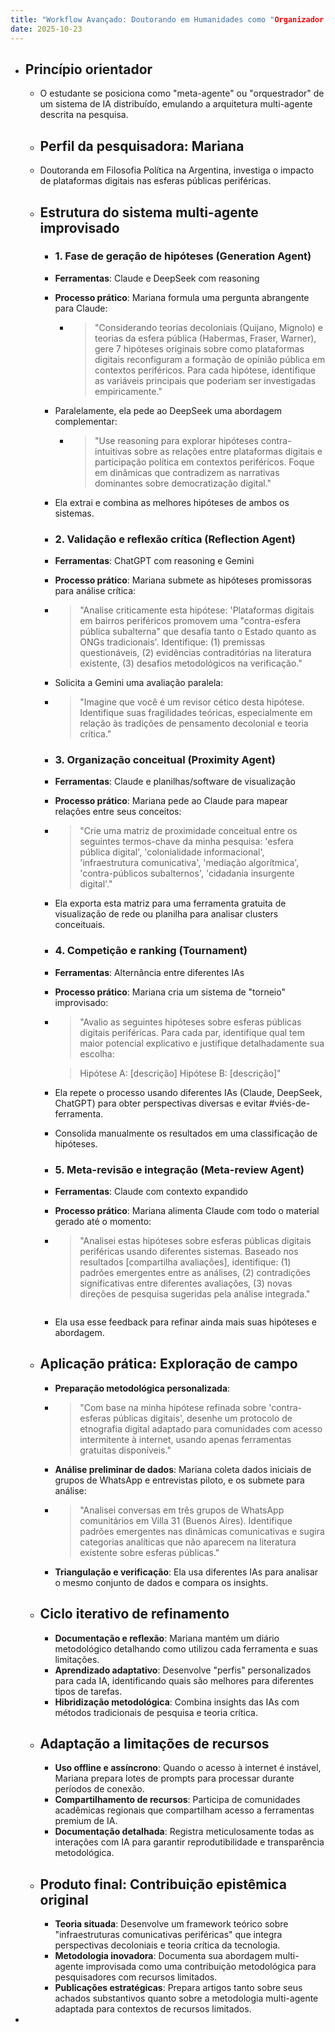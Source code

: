 ```yaml
---
title: "Workflow Avançado: Doutorando em Humanidades como "Organizador de Agentes IA""
date: 2025-10-23
---
```


- ## Princípio orientador
	- O estudante se posiciona como "meta-agente" ou "orquestrador" de um sistema de IA distribuído, emulando a arquitetura multi-agente descrita na pesquisa.
	- ## Perfil da pesquisadora: Mariana
	- Doutoranda em Filosofia Política na Argentina, investiga o impacto de plataformas digitais nas esferas públicas periféricas.
	- ## Estrutura do sistema multi-agente improvisado
		- ### 1. Fase de geração de hipóteses (Generation Agent)
		- **Ferramentas**: Claude e DeepSeek com reasoning
		- **Processo prático**: Mariana formula uma pergunta abrangente para Claude:
			- > "Considerando teorias decoloniais (Quijano, Mignolo) e teorias da esfera pública (Habermas, Fraser, Warner), gere 7 hipóteses originais sobre como plataformas digitais reconfiguram a formação de opinião pública em contextos periféricos. Para cada hipótese, identifique as variáveis principais que poderiam ser investigadas empiricamente."
		- Paralelamente, ela pede ao DeepSeek uma abordagem complementar:
			- >"Use reasoning para explorar hipóteses contra-intuitivas sobre as relações entre plataformas digitais e participação política em contextos periféricos. Foque em dinâmicas que contradizem as narrativas dominantes sobre democratização digital."
		- Ela extrai e combina as melhores hipóteses de ambos os sistemas.
		- ### 2. Validação e reflexão crítica (Reflection Agent)
		- **Ferramentas**: ChatGPT com reasoning e Gemini
		- **Processo prático**: Mariana submete as hipóteses promissoras para análise crítica:
		- >"Analise criticamente esta hipótese: 'Plataformas digitais em bairros periféricos promovem uma "contra-esfera pública subalterna" que desafia tanto o Estado quanto as ONGs tradicionais'. Identifique: (1) premissas questionáveis, (2) evidências contraditórias na literatura existente, (3) desafios metodológicos na verificação."
		- Solicita a Gemini uma avaliação paralela:
		- > "Imagine que você é um revisor cético desta hipótese. Identifique suas fragilidades teóricas, especialmente em relação às tradições de pensamento decolonial e teoria crítica."
		- ### 3. Organização conceitual (Proximity Agent)
		- **Ferramentas**: Claude e planilhas/software de visualização
		- **Processo prático**: Mariana pede ao Claude para mapear relações entre seus conceitos:
		- > "Crie uma matriz de proximidade conceitual entre os seguintes termos-chave da minha pesquisa: 'esfera pública digital', 'colonialidade informacional', 'infraestrutura comunicativa', 'mediação algorítmica', 'contra-públicos subalternos', 'cidadania insurgente digital'."
		- Ela exporta esta matriz para uma ferramenta gratuita de visualização de rede ou planilha para analisar clusters conceituais.
		- ### 4. Competição e ranking (Tournament)
		- **Ferramentas**: Alternância entre diferentes IAs
		- **Processo prático**: Mariana cria um sistema de "torneio" improvisado:
		- > "Avalio as seguintes hipóteses sobre esferas públicas digitais periféricas. Para cada par, identifique qual tem maior potencial explicativo e justifique detalhadamente sua escolha:
		  
		  > Hipótese A: [descrição]
		  > Hipótese B: [descrição]"
		- Ela repete o processo usando diferentes IAs (Claude, DeepSeek, ChatGPT) para obter perspectivas diversas e evitar #viés-de-ferramenta.
		- Consolida manualmente os resultados em uma classificação de hipóteses.
		- ### 5. Meta-revisão e integração (Meta-review Agent)
		- **Ferramentas**: Claude com contexto expandido
		- **Processo prático**: Mariana alimenta Claude com todo o material gerado até o momento:
		- >"Analisei estas hipóteses sobre esferas públicas digitais periféricas usando diferentes sistemas. Baseado nos resultados [compartilha avaliações], identifique: (1) padrões emergentes entre as análises, (2) contradições significativas entre diferentes avaliações, (3) novas direções de pesquisa sugeridas pela análise integrada."
		  ```
		- Ela usa esse feedback para refinar ainda mais suas hipóteses e abordagem.
	- ## Aplicação prática: Exploração de campo
		- **Preparação metodológica personalizada**:
		- > "Com base na minha hipótese refinada sobre 'contra-esferas públicas digitais', desenhe um protocolo de etnografia digital adaptado para comunidades com acesso intermitente à internet, usando apenas ferramentas gratuitas disponíveis."
		- **Análise preliminar de dados**: Mariana coleta dados iniciais de grupos de WhatsApp e entrevistas piloto, e os submete para análise:
		- > "Analisei conversas em três grupos de WhatsApp comunitários em Villa 31 (Buenos Aires). Identifique padrões emergentes nas dinâmicas comunicativas e sugira categorias analíticas que não aparecem na literatura existente sobre esferas públicas."
		- **Triangulação e verificação**: Ela usa diferentes IAs para analisar o mesmo conjunto de dados e compara os insights.
	- ## Ciclo iterativo de refinamento
		- **Documentação e reflexão**: Mariana mantém um diário metodológico detalhando como utilizou cada ferramenta e suas limitações.
		- **Aprendizado adaptativo**: Desenvolve "perfis" personalizados para cada IA, identificando quais são melhores para diferentes tipos de tarefas.
		- **Hibridização metodológica**: Combina insights das IAs com métodos tradicionais de pesquisa e teoria crítica.
	- ## Adaptação a limitações de recursos
		- **Uso offline e assíncrono**: Quando o acesso à internet é instável, Mariana prepara lotes de prompts para processar durante períodos de conexão.
		- **Compartilhamento de recursos**: Participa de comunidades acadêmicas regionais que compartilham acesso a ferramentas premium de IA.
		- **Documentação detalhada**: Registra meticulosamente todas as interações com IA para garantir reprodutibilidade e transparência metodológica.
	- ## Produto final: Contribuição epistêmica original
		- **Teoria situada**: Desenvolve um framework teórico sobre "infraestruturas comunicativas periféricas" que integra perspectivas decoloniais e teoria crítica da tecnologia.
		- **Metodologia inovadora**: Documenta sua abordagem multi-agente improvisada como uma contribuição metodológica para pesquisadores com recursos limitados.
		- **Publicações estratégicas**: Prepara artigos tanto sobre seus achados substantivos quanto sobre a metodologia multi-agente adaptada para contextos de recursos limitados.
-